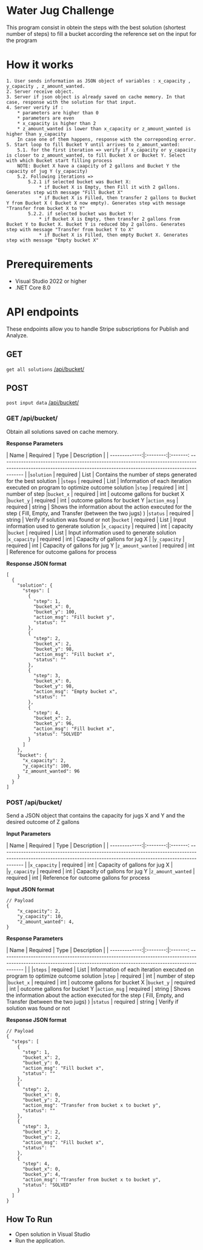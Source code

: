 
# Water Jug Challenge

This program consist in obtein the steps with the best solution (shortest number of steps) to fill a bucket according the reference set on the input for the program

# How it works

    1. User sends information as JSON object of variables : x_capacity , y_capacity , z_amount_wanted.
    2. Server receive object.
    3. Server if json object is already saved on cache memory. In that case, response with the solution for that input.
    4. Server verify if :
        * parameters are higher than 0
        * parameters are even
        * x_capacity is higher than 2
        * z_amount_wanted is lower than x_capacity or z_amount_wanted is higher than y_capacity
        In case one of them happens, response with the correponding error.
    5. Start loop to fill Bucket Y until arrives to z_amount_wanted:
        5.1. for the first iteration => verify if x_capacity or y_capacity is closer to z_amount_wanted, to fill Bucket X or Bucket Y. Select with which Bucket start filling process
        NOTE: Bucket X have a caapcity of 2 gallons and Bucket Y the capacity of jug Y (y_capacity)
        5.2. Following iterations =>
            5.2.1 if selected bucket was Bucket X:
                * if Bucket X is Empty, then Fill it with 2 gallons. Generates step with message "Fill Bucket X"
                * if Bucket X is Filled, then transfer 2 gallons to Bucket Y from Bucket X ( Bucket X now empty). Generates step with message "Transfer from bucket X to Y"
            5.2.2. if selected bucket was Bucket Y:
                * if Bucket X is Empty, then transfer 2 gallons from Bucket Y to Bucket X. Bucket Y is reduced bby 2 gallons. Generates step with message "Transfer from bucket Y to X"
                * if Bucket X is Filled, then empty Bucket X. Generates step with message "Empty bucket X"

# Prerequirements

* Visual Studio 2022 or higher
* .NET Core 8.0

# API endpoints

These endpoints allow you to handle Stripe subscriptions for Publish and Analyze.

## GET
`get all solutions` [/api/bucket/](#get-api-bucket)

## POST
`post input data` [/api/bucket/](#get-api-bucket)

### GET /api/bucket/
Obtain all solutions saved on cache memory.

**Response Parameters**

|          Name | Required |  Type   |   Description |
| -------------:|:--------:|:-------: --------------------------------------------------------------------------------------------------------------------------------------------------------------------- |
|`solution` | required | List  | Contains the number of steps generated for the best solution                                                     |
|`steps` | required | List  | Information of each iteration executed on program to optimize outcome solution
|`step` | required | int  | number of step
|`bucket_x` | required | int  | outcome gallons for bucket X
|`bucket_y` | required | int  | outcome gallons for bucket Y
|`action_msg` | required | string  | Shows the information about the action executed for the step ( Fill, Empty, and Transfer (between the two jugs) )
|`status` | required | string  | Verify if solution was found or not
|`bucket` | required | List  | Input information used to generate solution
|`x_capacity` | required | int  | capacity 
|`bucket` | required | List  | Input information used to generate solution
|`x_capacity` | required | int  | Capacity of gallons for jug X                                                     |
|`y_capacity` | required | int  | Capacity of gallons for jug Y
|`z_amount_wanted` | required | int  | Reference for outcome gallons for process

**Response JSON format**

```
[
  {
    "solution": {
      "steps": [
        {
          "step": 1,
          "bucket_x": 0,
          "bucket_y": 100,
          "action_msg": "Fill bucket y",
          "status": ""
        },
        {
          "step": 2,
          "bucket_x": 2,
          "bucket_y": 98,
          "action_msg": "Fill bucket x",
          "status": ""
        },
        {
          "step": 3,
          "bucket_x": 0,
          "bucket_y": 98,
          "action_msg": "Empty bucket x",
          "status": ""
        },
        {
          "step": 4,
          "bucket_x": 2,
          "bucket_y": 96,
          "action_msg": "Fill bucket x",
          "status": "SOLVED"
        }
      ]
    },
    "bucket": {
      "x_capacity": 2,
      "y_capacity": 100,
      "z_amount_wanted": 96
    }
  }
]
```

### POST /api/bucket/
Send a JSON object that contains the capacity for jugs X and Y and the desired outcome of Z gallons

**Input Parameters**

|          Name | Required |  Type   |   Description |
| -------------:|:--------:|:-------: --------------------------------------------------------------------------------------------------------------------------------------------------------------------- |
|`x_capacity` | required | int  | Capacity of gallons for jug X                                                     |
|`y_capacity` | required | int  | Capacity of gallons for jug Y
|`z_amount_wanted` | required | int  | Reference for outcome gallons for process

**Input JSON format**

```
// Payload
{
    "x_capacity": 2,
    "y_capacity": 10,
    "z_amount_wanted": 4,
}
```

**Response Parameters**

|          Name | Required |  Type   |   Description |
| -------------:|:--------:|:-------: --------------------------------------------------------------------------------------------------------------------------------------------------------------------- |                                                   |
|`steps` | required | List  | Information of each iteration executed on program to optimize outcome solution
|`step` | required | int  | number of step
|`bucket_x` | required | int  | outcome gallons for bucket X
|`bucket_y` | required | int  | outcome gallons for bucket Y
|`action_msg` | required | string  | Shows the information about the action executed for the step ( Fill, Empty, and Transfer (between the two jugs) )
|`status` | required | string  | Verify if solution was found or not

**Response JSON format**

```
// Payload
{
  "steps": [
    {
      "step": 1,
      "bucket_x": 2,
      "bucket_y": 0,
      "action_msg": "Fill bucket x",
      "status": ""
    },
    {
      "step": 2,
      "bucket_x": 0,
      "bucket_y": 2,
      "action_msg": "Transfer from bucket x to bucket y",
      "status": ""
    },
    {
      "step": 3,
      "bucket_x": 2,
      "bucket_y": 2,
      "action_msg": "Fill bucket x",
      "status": ""
    },
    {
      "step": 4,
      "bucket_x": 0,
      "bucket_y": 4,
      "action_msg": "Transfer from bucket x to bucket y",
      "status": "SOLVED"
    }
  ]
}
```

## How To Run

* Open solution in Visual Studio 
* Run the application.